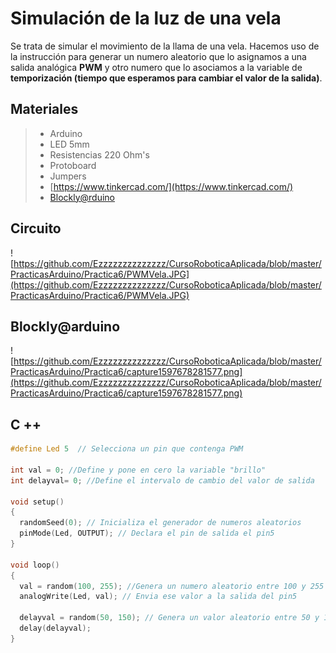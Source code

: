 # Simulación de la luz de una vela

Se trata de simular el movimiento de la llama de una vela. Hacemos uso de la instrucción para generar un numero aleatorio que lo asignamos a una salida analógica **PWM** y otro numero que lo asociamos a la variable de **temporización (tiempo que esperamos para cambiar el valor de la salida)**.

## Materiales 
> - Arduino
> - LED 5mm 
> - Resistencias 220 Ohm's 
> - Protoboard
> - Jumpers
> - [https://www.tinkercad.com/](https://www.tinkercad.com/)
> - [Blockly@rduino](https://technologiescollege.github.io/Blockly-at-rduino/index.html)

## Circuito
![https://github.com/Ezzzzzzzzzzzzzz/CursoRoboticaAplicada/blob/master/PracticasArduino/Practica6/PWMVela.JPG](https://github.com/Ezzzzzzzzzzzzzz/CursoRoboticaAplicada/blob/master/PracticasArduino/Practica6/PWMVela.JPG)

## Blockly@arduino
![https://github.com/Ezzzzzzzzzzzzzz/CursoRoboticaAplicada/blob/master/PracticasArduino/Practica6/capture1597678281577.png](https://github.com/Ezzzzzzzzzzzzzz/CursoRoboticaAplicada/blob/master/PracticasArduino/Practica6/capture1597678281577.png)

## C ++
```c
#define Led 5  // Selecciona un pin que contenga PWM

int val = 0; //Define y pone en cero la variable "brillo"
int delayval= 0; //Define el intervalo de cambio del valor de salida

void setup()
{
  randomSeed(0); // Inicializa el generador de numeros aleatorios 
  pinMode(Led, OUTPUT); // Declara el pin de salida el pin5
}

void loop()
{
  val = random(100, 255); //Genera un numero aleatorio entre 100 y 255 que le asigna a la variable val
  analogWrite(Led, val); // Envia ese valor a la salida del pin5
  
  delayval = random(50, 150); // Genera un valor aleatorio entre 50 y 150
  delay(delayval);  
}
```
<!--stackedit_data:
eyJoaXN0b3J5IjpbMTgyNTk0MTA0OSwtMTM2NDg5MzgxMywxMj
E3NjE2MTM4LDc1NjA0NzUzXX0=
-->